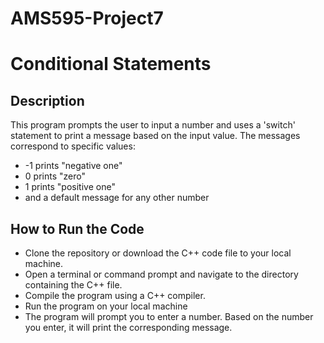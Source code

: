 # AMS595-Project7 #

# Conditional Statements

## Description
This program prompts the user to input a number and uses a 'switch' statement to print a message based on the input value. The messages correspond to specific values: 
- -1 prints "negative one"
- 0 prints "zero"
- 1 prints "positive one"
- and a default message for any other number

## How to Run the Code
   - Clone the repository or download the C++ code file to your local machine.
   - Open a terminal or command prompt and navigate to the directory containing the C++ file.
   - Compile the program using a C++ compiler. 
   - Run the program on your local machine
   - The program will prompt you to enter a number. Based on the number you enter, it will print the corresponding message.



